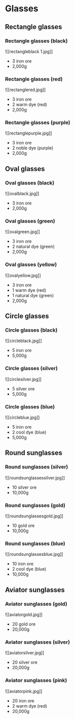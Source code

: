 # Glasses

## Rectangle glasses

### Rectangle glasses (black)
![[rectangleblack 1.jpg]]
- 3 iron ore
- 2,000g

### Rectangle glasses (red)
![[rectanglered.jpg]]
- 3 iron ore
- 2 warm dye (red)
- 2,000g

### Rectangle glasses (purple)
![[rectanglepurple.jpg]]
- 3 iron ore
- 2 noble dye (purple)
- 2,000g

## Oval glasses

### Oval glasses (black)
![[ovalblack.jpg]]
- 3 iron ore
- 2,000g

### Oval glasses (green)
![[ovalgreen.jpg]]
- 3 iron ore
- 2 natural dye (green)
- 2,000g

### Oval glasses (yellow)
![[ovalyellow.jpg]]
- 3 iron ore
- 1 warm dye (red)
- 1 natural dye (green)
- 2,000g

## Circle glasses

### Circle glasses (black)
![[circleblack.jpg]]
- 5 iron ore
- 5,000g

### Circle glasses (silver)
![[circlesilver.jpg]]
- 5 silver ore
- 5,000g

### Circle glasses (blue)
![[circleblue.jpg]]
- 5 iron ore
- 2 cool dye (blue)
- 5,000g

## Round sunglasses

### Round sunglasses (silver)
![[roundsunglassessilver.jpg]]
- 10 silver ore
- 10,000g

### Round sunglasses (gold)
![[roundsunglassesgold.jpg]]
- 10 gold ore
- 10,000g

### Round sunglasses (blue)
![[roundsunglassesblue.jpg]]
- 10 iron ore
- 2 cool dye (blue)
- 10,000g

## Aviator sunglasses

### Aviator sunglasses (gold)
![[aviatorgold.jpg]]
- 20 gold ore
- 20,000g

### Aviator sunglasses (silver)
![[aviatorsilver.jpg]]
- 20 silver ore
- 20,000g

### Aviator sunglasses (pink)
![[aviatorpink.jpg]]
- 20 iron ore
- 2 warm dye (red)
- 20,000g